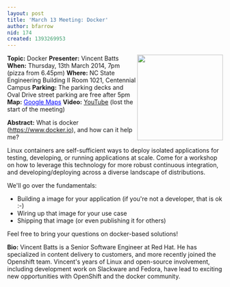 ```yaml
---
layout: post
title: 'March 13 Meeting: Docker'
author: bfarrow
nid: 174
created: 1393269953
---
```

<img src="http://trilug.org/~bfarrow/Docker-logo-011.png" align=right width=200>
<strong>Topic:</strong> Docker
<strong>Presenter:</strong> Vincent Batts
<strong>When:</strong> Thursday, 13th March 2014, 7pm (pizza from 6.45pm)
<strong>Where:</strong> NC State Engineering Building II Room 1021, Centennial Campus
<strong>Parking:</strong> The parking decks and Oval Drive street parking are free after 5pm
<strong>Map:</strong> <a href="https://maps.google.com/maps?f=q&amp;source=embed&amp;hl=en&amp;geocode=&amp;q=ncsu+dept+of+electrical+and+computer+engineering&amp;aq=&amp;sll=35.77222,-78.674281&amp;sspn=0.001717,0.002307&amp;num=10&amp;ie=UTF8&amp;hq=ncsu+dept+of+electrical+and+computer+engineering&amp;hnear=&amp;ll=35.772117,-78.673933&amp;spn=0.004856,0.004613&amp;t=h&amp;z=14&amp;iwloc=A&amp;cid=7201020630335914881" style="color:#0000FF;text-align:left">Google Maps</a>
<strong>Video:</strong> <a href="https://www.youtube.com/watch?v=p4b4mTee5vk">YouTube</a> (lost the start of the meeting) 
<!-- 
<strong>Slides:</strong> <a href="/"></a>
-->

<strong>Abstract:</strong>
What is docker (<a href="https://www.docker.io">https://www.docker.io</a>), and how can it help me?

Linux containers are self-sufficient ways to deploy isolated applications for testing, developing, or running applications at scale. Come for a workshop on how to leverage this technology for more robust continuous integration, and developing/deploying across a diverse landscape of distributions.

We'll go over the fundamentals:
* Building a image for your application (if you're not a developer, that is ok :-)
* Wiring up that image for your use case
* Shipping that image (or even publishing it for others)

Feel free to bring your questions on docker-based solutions!

<strong>Bio:</strong>
Vincent Batts is a Senior Software Engineer at Red Hat. He has specialized in content delivery to customers, and more recently joined the Openshift team. Vincent's years of Linux and open-source involvement, including development work on Slackware and Fedora, have lead to exciting new opportunities with OpenShift and the docker community.

